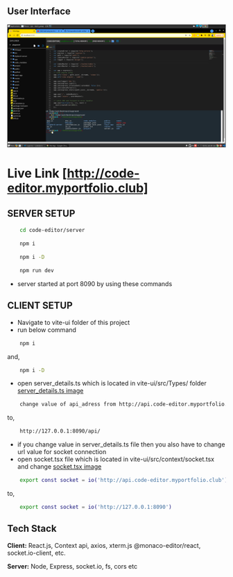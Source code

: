 ## User Interface 
![App Screenshot](./code-editor.png)

# Live Link [http://code-editor.myportfolio.club]


## SERVER SETUP 
```bash 
    cd code-editor/server
```
```bash 
    npm i 
```
```bash
    npm i -D
```
```bash 
    npm run dev
```

- server started at port 8090 by using these commands

## CLIENT SETUP
- Navigate to vite-ui folder of this project
- run below command
```bash 
    npm i
```
and,
```bash
    npm i -D
```
- open server_details.ts which is located in vite-ui/src/Types/ folder
[server_details.ts image](./server_details.png)
```bash
    change value of api_adress from http://api.code-editor.myportfolio.club/api/
```
to,
```bash
    http://127.0.0.1:8090/api/
```
- if you change value in server_details.ts file then you also have to change url value for socket connection
- open socket.tsx file which is located in vite-ui/src/context/socket.tsx and change
[socket.tsx image](./socket.png)
```bash
    export const socket = io('http://api.code-editor.myportfolio.club');
```
to,
```bash
    export const socket = io('http://127.0.0.1:8090')
```

## Tech Stack

**Client:** React.js, Context api, axios, xterm.js @monaco-editor/react, socket.io-client, etc.

**Server:** Node, Express, socket.io, fs, cors etc